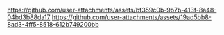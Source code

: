 https://github.com/user-attachments/assets/bf359c0b-9b7b-413f-8a48-04bd3b88da17
https://github.com/user-attachments/assets/19ad5bb8-8ad3-4ff5-8518-612b749200bb
